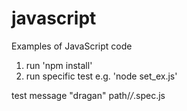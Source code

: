 # javascript

Examples of JavaScript code

1. run 'npm install'
2. run specific test e.g. 'node set_ex.js'

test message "dragan" path\/*\/*.spec.js